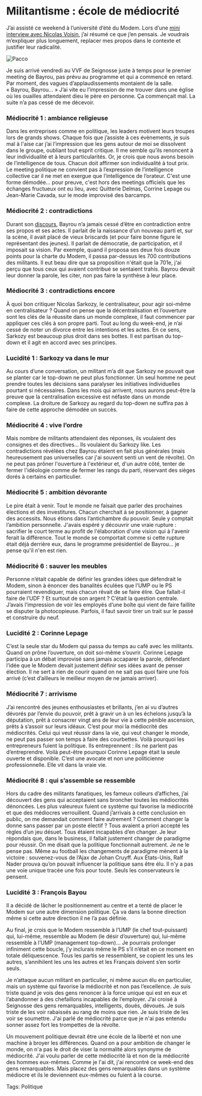 # Militantisme : école de médiocrité

J’ai assisté ce weekend à l’université d’été du Modem. Lors d’une [mini interview avec Nicolas Voisin](http://www.nuesblog.com/?729/Modem-et-Internet-Qu-en-pense-le-papa-du-5o-pouvoir), j’ai résumé ce que j’en pensais. Je voudrais m’expliquer plus longuement, replacer mes propos dans le contexte et justifier leur radicalité.

![Pacco](http://blog.tcrouzet.comhttps://tcrouzet.com/images_tc/20070917pacco.gif)

Je suis arrivé vendredi au VVF de Seignosse juste à temps pour le premier meeting de Bayrou, pas prévu au programme et qui a commencé en retard. Par moment, des vagues d’applaudissements montaient de la salle. « Bayrou, Bayrou… » J’ai vite eu l’impression de me trouver dans une église où les ouailles attendaient dieu le père en personne. Ça commençait mal. La suite n’a pas cessé de me décevoir.

### Médiocrité 1 : ambiance religieuse

Dans les entreprises comme en politique, les leaders motivent leurs troupes lors de grands shows. Chaque fois que j’assiste à ces évènements, je suis mal à l'aise car j’ai l’impression que les gens autour de moi se dissolvent dans le groupe, oubliant tout esprit critique. Il me semble qu’ils renoncent à leur individualité et à leurs particularités. Or, je crois que nous avons besoin de l’intelligence de tous. Chacun doit affirmer son individualité à tout prix. Le meeting politique ne convient pas à l’expression de l’intelligence collective car il ne met en exergue que l’intelligence de l’orateur. C'est une forme démodée... pour preuve, c'est hors des meetings officiels que les échanges fructueux ont eu lieu, avec Quitterie Delmas, Corrine Lepage ou Jean-Marie Cavada, sur le mode improvisé des barcamps.

### Médiocrité 2 : contradictions

Durant son [discours](http://www.forumdesdemocrates.fr/videos.php), Bayrou n’a jamais cessé d’être en contradiction entre ses propos et ses actes. Il parlait de la naissance d’un nouveau parti et, sur la scène, il avait placé de vieux briscards (et pour faire bonne figure le représentant des jeunes). Il parlait de démocratie, de participation, et il imposait sa vision. Par exemple, quand il proposa ses deux fois douze points pour la charte du Modem, il passa par-dessus les 700 contributions des militants. Il eut beau dire que sa proposition n'était que la 701e, j'ai perçu que tous ceux qui avaient contribué se sentaient trahis. Bayrou devait leur donner la parole, les citer, non pas faire la synthèse à leur place.

### Médiocrité 3 : contradictions encore

À quoi bon critiquer Nicolas Sarkozy, le centralisateur, pour agir soi-même en centralisateur ? Quand on pense que la décentralisation et l’ouverture sont les clés de la réussite dans un monde complexe, il faut commencer par appliquer ces clés à son propre parti. Tout au long du week-end, je n’ai cessé de noter un divorce entre les intentions et les actes. En ce sens, Sarkozy est beaucoup plus droit dans ses bottes. Il est partisan du top-down et il agit en accord avec ses principes.

### Lucidité 1 : Sarkozy va dans le mur

Au cours d’une conversation, un militant m’a dit que Sarkozy ne pouvait que se planter car le top-down ne peut plus fonctionner. Un seul homme ne peut prendre toutes les décisions sans paralyser les initiatives individuelles pourtant si nécessaires. Dans les mois qui arrivent, nous aurons peut-être la preuve que la centralisation excessive est néfaste dans un monde complexe. La droiture de Sarkozy au regard du top-down ne suffira pas à faire de cette approche démodée un succès.

### Médiocrité 4 : vive l’ordre

Mais nombre de militants attendaient des réponses, ils voulaient des consignes et des directives… Ils voulaient du Sarkozy like. Les contradictions révélées chez Bayrou étaient en fait plus générales (mais heureusement pas universelles car j'ai souvent senti un vent de révolte). On ne peut pas prôner l'ouverture à l'extérieur et, d'un autre côté, tenter de fermer l'idéologie comme de fermer les rangs du parti, réservant des sièges dorés à certains en particulier.

### Médiocrité 5 : ambition dévorante

Le pire était à venir. Tout le monde ne faisait que parler des prochaines élections et des investitures. Chacun cherchait à se positionner, à gagner des accessits. Nous étions dans l’antichambre du pouvoir. Seule y comptait l’ambition personnelle. J'avais espéré y découvrir une vraie rupture : sacrifier le court terme au profit de l'élaboration d'une vision qui à l'avenir ferait la différence. Tout le monde se comportait comme si cette rupture était déjà derrière eux, dans le programme présidentiel de Bayrou... je pense qu'il n'en est rien.

### Médiocrité 6 : sauver les meubles

Personne n’était capable de définir les grandes idées que défendrait le Modem, sinon à énoncer des banalités éculées que l’UMP ou le PS pourraient revendiquer, mais chacun rêvait de se faire élire. Que fallait-il faire de l’UDF ? Et surtout de son argent ? C’était la question centrale. J’avais l’impression de voir les employés d’une boîte qui vient de faire faillite se disputer la photocopieuse. Parfois, il faut savoir tirer un trait sur le passé et construire du neuf.

### Lucidité 2 : Corinne Lepage

C’est la seule star du Modem qui passa du temps au café avec les militants. Quand on prône l’ouverture, on doit soi-même s’ouvrir. Corinne Lepage participa à un débat improvisé sans jamais accaparer la parole, défendant l’idée que le Modem devait justement définir ses idées avant de penser élection. Il ne sert à rien de courir quand on ne sait pas quoi faire une fois arrivé (c’est d’ailleurs le meilleur moyen de ne jamais arriver).

### Médiocrité 7 : arrivisme

J’ai rencontré des jeunes enthousiastes et brillants, j’en ai vu d’autres dévorés par l’envie du pouvoir, prêt à gravir un à un les échelons jusqu’à la députation, prêt à consacrer vingt ans de leur vie à cette pénible ascension, prêts à s’assoir sur leurs idéaux. C’est pour moi la médiocrité des médiocrités. Celui qui veut réussir dans la vie, qui veut changer le monde, ne peut pas passer son temps à faire des courbettes. Voilà pourquoi les entrepreneurs fuient la politique. Ils entreprennent : ils ne parlent pas d’entreprendre. Voilà peut-être pourquoi Corinne Lepage était la seule ouverte et disponible. C’est une avocate et non une politicienne professionnelle. Elle vit dans la vraie vie.

### Médiocrité 8 : qui s’assemble se ressemble

Hors du cadre des militants fanatiques, les fameux colleurs d’affiches, j’ai découvert des gens qui acceptaient sans broncher toutes les médiocrités dénoncées. Les plus valeureux fuient ce système qui favorise la médiocrité et que des médiocres verrouillent. Quand j’arrivais à cette conclusion en public, on me demandait comment faire autrement ? Comment changer la donne sans passer par un poste électif ? Tous avaient a priori accepté les règles d’un jeu désuet. Tous étaient incapables d’en changer. Je leur répondais que, dans le business, il fallait justement changer de paradigme pour réussir. On me disait que la politique fonctionnait autrement. Je ne le pense pas. Même au football les changements de paradigme mènent à la victoire : souvenez-vous de l’Ajax de Johan Cruyff. Aux États-Unis, Ralf Nader prouva qu’on pouvait influencer la politique sans être élu. Il n'y a pas une voie unique tracée une fois pour toute. Seuls les conservateurs le pensent.

### Lucidité 3 : François Bayou

Il a décidé de lâcher le positionnement au centre et a tenté de placer le Modem sur une autre dimension politique. Ça va dans la bonne direction même si cette autre direction il ne l’a pas définie.

Au final, je crois que le Modem ressemble à l’UMP (le chef tout-puissant) qui, lui-même, ressemble au Modem (le désir d’ouverture) qui, lui-même ressemble à l’UMP (management top-down)… Je pourrais prolonger infiniment cette boucle, j’y inclurais même le PS s’il n’était en ce moment en totale déliquescence. Tous les partis se ressemblent, se copient les uns les autres, s’annihilent les uns les autres et les Français doivent s’en sortir seuls.

Je n’attaque aucun militant en particulier, ni même aucun élu en particulier, mais un système qui favorise la médiocrité et non pas l’excellence. Je suis triste quand je vois des gens renoncer à la force unique qui est en eux et l’abandonner à des chefaillons incapables de l’employer. J’ai croisé à Seignosse des gens remarquables, intelligents, doués, dévoués. Je suis triste de les voir rabaissés au rang de moins que rien. Je suis triste de les voir se soumettre. J'ai parlé de médiocrité parce que je n'ai pas entendu sonner assez fort les trompettes de la révolte.

Un mouvement politique devrait être une école de la liberté et non une machine à broyer les différences. Quand on a pour ambition de changer le monde, on n'a pas le droit de viser la normalité alors synonyme de médiocrité. J'ai voulu parler de cette médiocrité là et non de la médiocrité des hommes eux-mêmes. Comme je l'ai dit, j'ai rencontré ce week-end des gens remarquables. Mais placez des gens remarquables dans un système médiocre et ils le deviennent eux-mêmes ou fuient à la course.

Tags: Politique